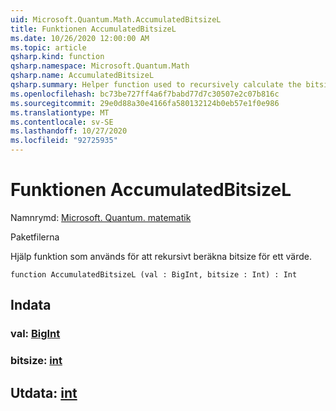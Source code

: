 ```yaml
---
uid: Microsoft.Quantum.Math.AccumulatedBitsizeL
title: Funktionen AccumulatedBitsizeL
ms.date: 10/26/2020 12:00:00 AM
ms.topic: article
qsharp.kind: function
qsharp.namespace: Microsoft.Quantum.Math
qsharp.name: AccumulatedBitsizeL
qsharp.summary: Helper function used to recursively calculate the bitsize of a value.
ms.openlocfilehash: bc73be727ff4a6f7babd77d7c30507e2c07b816c
ms.sourcegitcommit: 29e0d88a30e4166fa580132124b0eb57e1f0e986
ms.translationtype: MT
ms.contentlocale: sv-SE
ms.lasthandoff: 10/27/2020
ms.locfileid: "92725935"
---
```

# <a name="accumulatedbitsizel-function"></a>Funktionen AccumulatedBitsizeL

Namnrymd: [Microsoft. Quantum. matematik](xref:Microsoft.Quantum.Math)

Paketfilerna [](https://nuget.org/packages/)


Hjälp funktion som används för att rekursivt beräkna bitsize för ett värde.

```qsharp
function AccumulatedBitsizeL (val : BigInt, bitsize : Int) : Int
```


## <a name="input"></a>Indata

### <a name="val--bigint"></a>val: [BigInt](xref:microsoft.quantum.lang-ref.bigint)




### <a name="bitsize--int"></a>bitsize: [int](xref:microsoft.quantum.lang-ref.int)





## <a name="output--int"></a>Utdata: [int](xref:microsoft.quantum.lang-ref.int)

